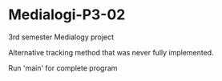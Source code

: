 # Medialogi-P3-02
3rd semester Medialogy project

Alternative tracking method that was never fully implemented.

Run 'main' for complete program
